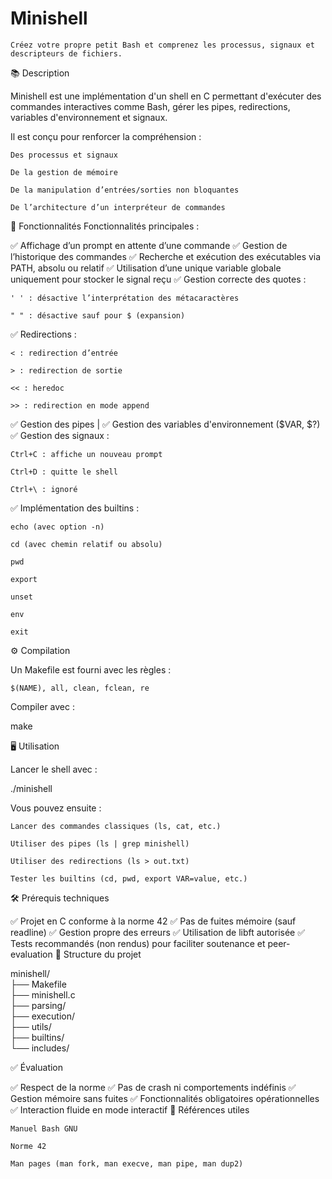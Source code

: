 # Minishell

    Créez votre propre petit Bash et comprenez les processus, signaux et descripteurs de fichiers.

📚 Description

Minishell est une implémentation d'un shell en C permettant d'exécuter des commandes interactives comme Bash, gérer les pipes, redirections, variables d'environnement et signaux.

Il est conçu pour renforcer la compréhension :

    Des processus et signaux

    De la gestion de mémoire

    De la manipulation d’entrées/sorties non bloquantes

    De l’architecture d’un interpréteur de commandes

🚀 Fonctionnalités
Fonctionnalités principales :

✅ Affichage d’un prompt en attente d’une commande
✅ Gestion de l’historique des commandes
✅ Recherche et exécution des exécutables via PATH, absolu ou relatif
✅ Utilisation d’une unique variable globale uniquement pour stocker le signal reçu
✅ Gestion correcte des quotes :

    ' ' : désactive l’interprétation des métacaractères

    " " : désactive sauf pour $ (expansion)

✅ Redirections :

    < : redirection d’entrée

    > : redirection de sortie

    << : heredoc

    >> : redirection en mode append

✅ Gestion des pipes |
✅ Gestion des variables d'environnement ($VAR, $?)
✅ Gestion des signaux :

    Ctrl+C : affiche un nouveau prompt

    Ctrl+D : quitte le shell

    Ctrl+\ : ignoré

✅ Implémentation des builtins :

    echo (avec option -n)

    cd (avec chemin relatif ou absolu)

    pwd

    export

    unset

    env

    exit

⚙️ Compilation

Un Makefile est fourni avec les règles :

    $(NAME), all, clean, fclean, re

Compiler avec :

make

🖥️ Utilisation

Lancer le shell avec :

./minishell

Vous pouvez ensuite :

    Lancer des commandes classiques (ls, cat, etc.)

    Utiliser des pipes (ls | grep minishell)

    Utiliser des redirections (ls > out.txt)

    Tester les builtins (cd, pwd, export VAR=value, etc.)

  🛠️ Prérequis techniques

✅ Projet en C conforme à la norme 42
✅ Pas de fuites mémoire (sauf readline)
✅ Gestion propre des erreurs
✅ Utilisation de libft autorisée
✅ Tests recommandés (non rendus) pour faciliter soutenance et peer-evaluation
📂 Structure du projet


minishell/ <br>
├── Makefile <br>
├── minishell.c <br>
├── parsing/ <br>
├── execution/ <br>
├── utils/ <br>
├── builtins/ <br>
└── includes/ <br>

✅ Évaluation

✅ Respect de la norme
✅ Pas de crash ni comportements indéfinis
✅ Gestion mémoire sans fuites
✅ Fonctionnalités obligatoires opérationnelles
✅ Interaction fluide en mode interactif
📌 Références utiles

    Manuel Bash GNU

    Norme 42

    Man pages (man fork, man execve, man pipe, man dup2)

